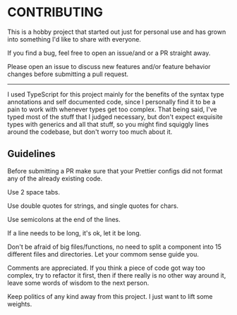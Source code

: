 # CONTRIBUTING

This is a hobby project that started out just for personal use and has grown into something I'd like to share with everyone.

If you find a bug, feel free to open an issue/and or a PR straight away.

Please open an issue to discuss new features and/or feature behavior changes before submitting a pull request.

---

I used TypeScript for this project mainly for the benefits of the syntax type annotations and self documented code, since I personally find it to be a pain to work with whenever types get too complex. That being said, I've typed most of the stuff that I judged necessary, but don't expect exquisite types with generics and all that stuff, so you might find squiggly lines around the codebase, but don't worry too much about it.

## Guidelines

Before submitting a PR make sure that your Prettier configs did not format any of the already existing code.

Use 2 space tabs.

Use double quotes for strings, and single quotes for chars.

Use semicolons at the end of the lines.

If a line needs to be long, it's ok, let it be long.

Don't be afraid of big files/functions, no need to split a component into 15 different files and directories. Let your commom sense guide you.

Comments are appreciated. If you think a piece of code got way too complex, try to refactor it first, then if there really is no other way around it, leave some words of wisdom to the next person.

Keep politics of any kind away from this project. I just want to lift some weights.
